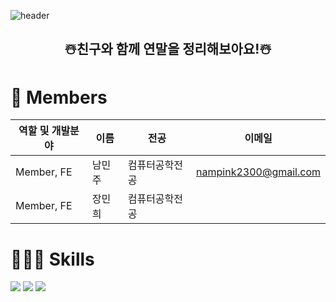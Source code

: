 ![header](https://capsule-render.vercel.app/api?type=waving&color=37A0FF&height=300&section=header&text=IGLOO&fontSize=90&fontColor=FFFFFF)

<h2 align="center">☃️친구와 함께 연말을 정리해보아요!☃️</h2>

<h1>👋 Members</h1>

| 역할 및 개발분야 | 이름 | 전공 | 이메일 |
| --- | --- | --- | --- |
| Member, FE | 남민주 | 컴퓨터공학전공 | nampink2300@gmail.com |
| Member, FE | 장민희 | 컴퓨터공학전공 |                       |

<h1>🧑🏻‍💻 Skills</h1>

<p>
    <img src="https://img.shields.io/badge/JavaScript-F7DF1E?style=for-the-badge&logo=JavaScript&logoColor=white">
    <img src="https://img.shields.io/badge/Css3-1572B6?style=for-the-badge&logo=Css3&logoColor=white">
    <img src="https://img.shields.io/badge/react-%2320232a.svg?style=for-the-badge&logo=react&logoColor=%2361DAFB">
</p>

